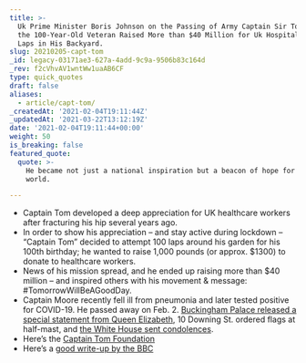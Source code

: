 ```yaml
---
title: >-
  Uk Prime Minister Boris Johnson on the Passing of Army Captain Sir Tom Moore.
  the 100-Year-Old Veteran Raised More than $40 Million for Uk Hospitals Walking
  Laps in His Backyard.
slug: 20210205-capt-tom
_id: legacy-03171ae3-627a-4add-9c9a-9506b83c164d
_rev: f2cVhvAV1wntWw1uaAB6CF
type: quick_quotes
draft: false
aliases:
  - article/capt-tom/
_createdAt: '2021-02-04T19:11:44Z'
_updatedAt: '2021-03-22T13:12:19Z'
date: '2021-02-04T19:11:44+00:00'
weight: 50
is_breaking: false
featured_quote:
  quote: >-
    He became not just a national inspiration but a beacon of hope for the
    world.

---
```

* Captain Tom developed a deep appreciation for UK healthcare workers after fracturing his hip several years ago.
* In order to show his appreciation – and stay active during lockdown – “Captain Tom” decided to attempt 100 laps around his garden for his 100th birthday; he wanted to raise 1,000 pounds (or approx. $1300) to donate to healthcare workers.
* News of his mission spread, and he ended up raising more than $40 million – and inspired others with his movement & message: #TomorrowWillBeAGoodDay.
* Captain Moore recently fell ill from pneumonia and later tested positive for COVID-19. He passed away on Feb. 2. [Buckingham Palace released a special statement from Queen Elizabeth](https://twitter.com/RoyalFamily/status/1356638839020740609?s=20), 10 Downing St. ordered flags at half-mast, and [the White House sent condolences](https://twitter.com/WhiteHouse/status/1356692413805436936?s=20).
* Here’s the [Captain Tom Foundation](https://captaintom.org/story)
* Here’s a [good write-up by the BBC](https://www.bbc.com/news/uk-england-beds-bucks-herts-55881753)